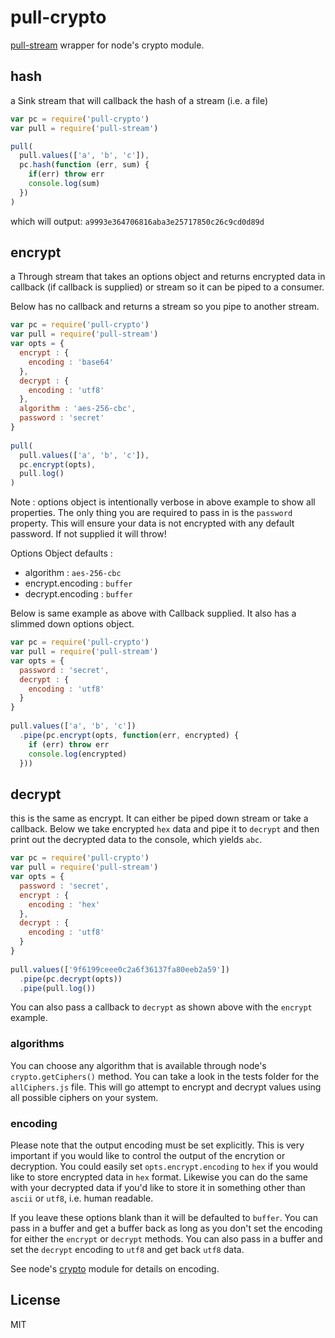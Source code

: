 # pull-crypto

[pull-stream](https://github.com/dominictarr/pull-stream)
wrapper for node's crypto module.

## hash

a Sink stream that will callback the hash of a stream (i.e. a file)

``` js
var pc = require('pull-crypto')
var pull = require('pull-stream')

pull(
  pull.values(['a', 'b', 'c']),
  pc.hash(function (err, sum) {
    if(err) throw err
    console.log(sum)
  })
)
```
which will output: `a9993e364706816aba3e25717850c26c9cd0d89d`

## encrypt

a Through stream that takes an options object and returns encrypted data in callback (if callback is supplied) or stream so it can be piped to a consumer.

Below has no callback and returns a stream so you pipe to another stream.

```js
var pc = require('pull-crypto')
var pull = require('pull-stream')
var opts = {
  encrypt : {
    encoding : 'base64'
  },
  decrypt : {
    encoding : 'utf8'
  },
  algorithm : 'aes-256-cbc',
  password : 'secret'
}
   
pull(
  pull.values(['a', 'b', 'c']),
  pc.encrypt(opts),
  pull.log()
)
```
Note : options object is intentionally verbose in above example to show all properties. The only thing you are required to pass in is the `password` property. This will ensure your data is not encrypted with any default password. If not supplied it will throw!

Options Object defaults :
* algorithm : `aes-256-cbc`
* encrypt.encoding : `buffer`
* decrypt.encoding : `buffer`

Below is same example as above with Callback supplied. It also has a slimmed down options object.

```js
var pc = require('pull-crypto')
var pull = require('pull-stream')
var opts = {
  password : 'secret',
  decrypt : {
    encoding : 'utf8'
  }
}
   
pull.values(['a', 'b', 'c'])
  .pipe(pc.encrypt(opts, function(err, encrypted) {
    if (err) throw err
    console.log(encrypted)
  }))
```

## decrypt

this is the same as encrypt. It can either be piped down stream or take a callback. Below we take encrypted `hex` data and pipe it to `decrypt` and then print out the decrypted data to the console, which yields `abc`.

```js
var pc = require('pull-crypto')
var pull = require('pull-stream')
var opts = {
  password : 'secret',
  encrypt : {
    encoding : 'hex'
  },
  decrypt : {
    encoding : 'utf8'
  }
}
   
pull.values(['9f6199ceee0c2a6f36137fa80eeb2a59'])
  .pipe(pc.decrypt(opts))
  .pipe(pull.log())
```

You can also pass a callback to `decrypt` as shown above with the `encrypt` example.

### algorithms

You can choose any algorithm that is available through node's `crypto.getCiphers()` method. You can take a look in the tests folder for the `allCiphers.js` file. This will go attempt to encrypt and decrypt values using all possible ciphers on your system.

### encoding

Please note that the output encoding must be set explicitly. This is very important if you would like to control the output of the encrytion or decryption. You could easily set `opts.encrypt.encoding` to `hex` if you would like to store encrypted data in `hex` format. Likewise you can do the same with your decrypted data if you'd like to store it in something other than `ascii` or `utf8`, i.e. human readable.

If you leave these options blank than it will be defaulted to `buffer`. You can pass in a buffer and get a buffer back as long as you don't set the encoding for either the `encrypt` or `decrypt` methods. You can also pass in a buffer and set the `decrypt` encoding to `utf8` and get back `utf8` data.

See node's [crypto](http://nodejs.org/api/crypto.html#crypto_class_cipher) module for details on encoding.

## License

MIT
